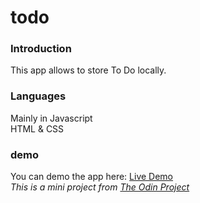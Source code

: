 # todo

### Introduction
This app allows to store To Do locally.

### Languages
Mainly in Javascript
<br/>HTML & CSS

### demo
You can demo the app here: [Live Demo](https://tbonnard.github.io/todo/)
</br>
<i>This is a mini project from [The Odin Project](https://www.theodinproject.com)</i>

